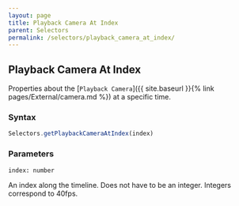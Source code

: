 ```yaml
---
layout: page
title: Playback Camera At Index
parent: Selectors
permalink: /selectors/playback_camera_at_index/
---
```


## Playback Camera At Index

Properties about the [`Playback Camera`]({{ site.baseurl }}{% link pages/External/camera.md %}) at a specific time.

### Syntax

```js
Selectors.getPlaybackCameraAtIndex(index)
```

### Parameters

`index: number`

An index along the timeline. Does not have to be an integer. Integers correspond to 40fps.
